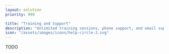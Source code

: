 ```yaml
---
layout: solution
priority: 999

title: "Training and Support"
description: "Unlimited training sessions, phone support, and email support. "
icon: "/assets/images/icons/help-circle-2.svg"
---
```


TODO
